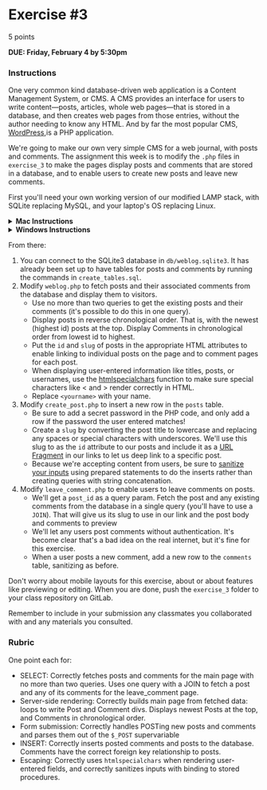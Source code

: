 # Exercise #3

5 points

**DUE: Friday, February 4 by 5:30pm**

### Instructions

One very common kind database-driven web application is a Content Management
System, or CMS. A CMS provides an interface for users to write content—posts,
articles, whole web pages—that is stored in a database, and then creates web
pages from those entries, without the author needing to know any HTML. And by
far the most popular CMS, [WordPress](https://wordpress.com/),is a PHP
application.

We're going to make our own very simple CMS for a web journal, with posts and
comments. The assignment this week is to modify the `.php` files in `exercise_3`
to make the pages display posts and comments that are stored in a database, and
to enable users to create new posts and leave new comments.

First you'll need your own working version of our modified LAMP stack, with
SQLite replacing MySQL, and your laptop's OS replacing Linux.

<details>
    <summary><b>Mac Instructions</b></summary>

    - Install PHP: https://www.php.net/manual/en/install.macosx.packages.php)
    - Apache and SQLite are already installed
</details>

<details>
    <summary><b>Windows Instructions</b></summary>

    - Install WAMP: https://bitnami.com/stack/wamp/installer
    - Download SQLite: https://www.sqlite.org/download.html
</details>

From there:
1. You can connect to the SQLite3 database in `db/weblog.sqlite3`. It has
  already been set up to have tables for posts and comments by running the
  commands in `create_tables.sql`.
1. Modify `weblog.php` to fetch posts and their associated comments from the
    database and display them to visitors.
    - Use no more than two queries to get the existing posts and their comments
      (it's possible to do this in one query).
    - Display posts in reverse chronological order. That is, with the newest
      (highest id) posts at the top. Display Comments in chronological order from
      lowest id to highest.
    - Put the `id` and `slug` of posts in the appropriate HTML attributes to enable
      linking to individual posts on the page and to comment pages for each post.
    - When displaying user-entered information like titles, posts, or usernames, use
      the [htmlspecialchars](https://www.php.net/manual/en/function.htmlspecialchars.php)
      function to make sure special characters like < and > render correctly in HTML.
    - Replace `<yourname>` with your name.
1. Modify `create_post.php` to insert a new row in the `posts` table.
    - Be sure to add a secret password in the PHP code, and only add a row if the
      password the user entered matches!
    - Create a `slug` by converting the post title to lowercase and replacing any
      spaces or special characters with underscores. We'll use this slug to as
      the `id` attribute to our posts and include it as a
      [URL Fragment](https://en.wikipedia.org/wiki/URI_fragment) in our links to
      let us deep link to a specific post.
    - Because we're accepting content from users, be sure to
      [sanitize your inputs](https://xkcd.com/327/) using prepared statements to
  do the inserts rather than creating queries with string concatenation.
1. Modify `leave_comment.php` to enable users to leave comments on posts.
    - We'll get a `post_id` as a query param. Fetch the post and any existing
      comments from the database in a single query (you'll have to use a `JOIN`).
      That will give us its slug to use in  our link and the post body and
      comments to preview
    - We'll let any users post comments without authentication. It's become clear
      that's a bad idea on the real internet, but it's fine for this exercise.
    - When a user posts a new comment, add a new row to the `comments` table,
      sanitizing as before.

Don't worry about mobile layouts for this exercise, about or about features like
previewing or editing. When you are done, push the `exercise_3` folder to your
class repository on GitLab.

Remember to include in your submission any classmates you collaborated with and
any materials you consulted.

### Rubric

One point each for:
- SELECT: Correctly fetches posts and comments for the main page with no more
  than two queries. Uses one query with a JOIN to fetch a post and any of its
  comments for the leave_comment page.
- Server-side rendering: Correctly builds main page from fetched data: loops to
  write Post and Comment divs. Displays newest Posts at the top, and Comments in
  chronological order.
- Form submission: Correctly handles POSTing new posts and comments and parses
  them out of the `$_POST` supervariable
- INSERT: Correctly inserts posted comments and posts to the database. Comments
  have the correct foreign key relationship to posts.
- Escaping: Correctly uses `htmlspecialchars` when rendering user-entered
  fields, and correctly sanitizes inputs with binding to stored procedures.
